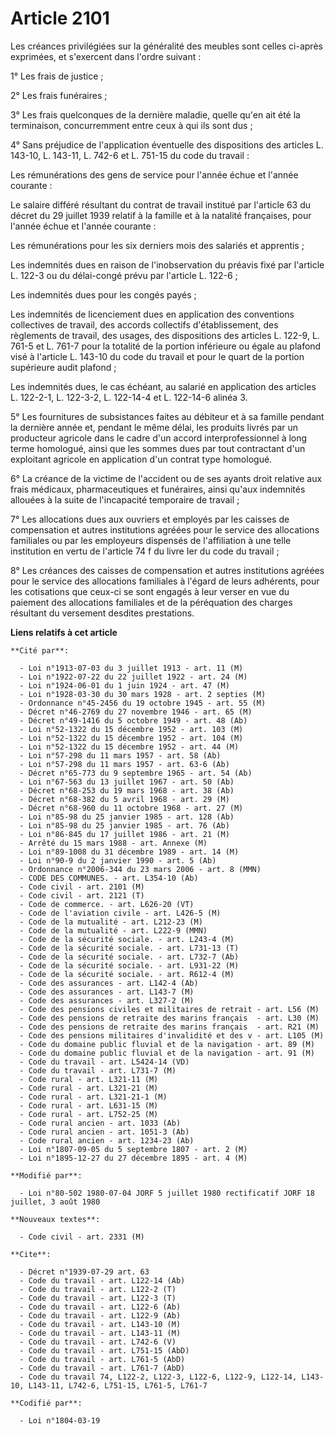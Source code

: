 # Article 2101

Les créances privilégiées sur la généralité des meubles sont celles ci-après exprimées, et s'exercent dans l'ordre suivant :

1° Les frais de justice ;

2° Les frais funéraires ;

3° Les frais quelconques de la dernière maladie, quelle qu'en ait été la terminaison, concurremment entre ceux à qui ils sont
dus ;

4° Sans préjudice de l'application éventuelle des dispositions des articles L. 143-10, L. 143-11, L. 742-6 et L. 751-15 du
code du travail :

Les rémunérations des gens de service pour l'année échue et l'année courante :

Le salaire différé résultant du contrat de travail institué par l'article 63 du décret du 29 juillet 1939 relatif à la
famille et à la natalité françaises, pour l'année échue et l'année courante :

Les rémunérations pour les six derniers mois des salariés et apprentis ;

Les indemnités dues en raison de l'inobservation du préavis fixé par l'article L. 122-3 ou du délai-congé prévu par l'article
L. 122-6 ;

Les indemnités dues pour les congés payés ;

Les indemnités de licenciement dues en application des conventions collectives de travail, des accords collectifs
d'établissement, des règlements de travail, des usages, des dispositions des articles L. 122-9, L. 761-5 et L. 761-7 pour la
totalité de la portion inférieure ou égale au plafond visé à l'article L. 143-10 du code du travail et pour le quart de la
portion supérieure audit plafond ;

Les indemnités dues, le cas échéant, au salarié en application des articles L. 122-2-1, L. 122-3-2, L. 122-14-4 et L.
122-14-6 alinéa 3.

5° Les fournitures de subsistances faites au débiteur et à sa famille pendant la dernière année et, pendant le même délai,
les produits livrés par un producteur agricole dans le cadre d'un accord interprofessionnel à long terme homologué, ainsi que
les sommes dues par tout contractant d'un exploitant agricole en application d'un contrat type homologué.

6° La créance de la victime de l'accident ou de ses ayants droit relative aux frais médicaux, pharmaceutiques et funéraires,
ainsi qu'aux indemnités allouées à la suite de l'incapacité temporaire de travail ;

7° Les allocations dues aux ouvriers et employés par les caisses de compensation et autres institutions agréées pour le
service des allocations familiales ou par les employeurs dispensés de l'affiliation à une telle institution en vertu de
l'article 74 f du livre Ier du code du travail ;

8° Les créances des caisses de compensation et autres institutions agréées pour le service des allocations familiales à
l'égard de leurs adhérents, pour les cotisations que ceux-ci se sont engagés à leur verser en vue du paiement des allocations
familiales et de la péréquation des charges résultant du versement desdites prestations.

**Liens relatifs à cet article**

	**Cité par**:

	  - Loi n°1913-07-03 du 3 juillet 1913 - art. 11 (M)
	  - Loi n°1922-07-22 du 22 juillet 1922 - art. 24 (M)
	  - Loi n°1924-06-01 du 1 juin 1924 - art. 47 (M)
	  - Loi n°1928-03-30 du 30 mars 1928 - art. 2 septies (M)
	  - Ordonnance n°45-2456 du 19 octobre 1945 - art. 55 (M)
	  - Décret n°46-2769 du 27 novembre 1946 - art. 65 (M)
	  - Décret n°49-1416 du 5 octobre 1949 - art. 48 (Ab)
	  - Loi n°52-1322 du 15 décembre 1952 - art. 103 (M)
	  - Loi n°52-1322 du 15 décembre 1952 - art. 104 (M)
	  - Loi n°52-1322 du 15 décembre 1952 - art. 44 (M)
	  - Loi n°57-298 du 11 mars 1957 - art. 58 (Ab)
	  - Loi n°57-298 du 11 mars 1957 - art. 63-6 (Ab)
	  - Décret n°65-773 du 9 septembre 1965 - art. 54 (Ab)
	  - Loi n°67-563 du 13 juillet 1967 - art. 50 (Ab)
	  - Décret n°68-253 du 19 mars 1968 - art. 38 (Ab)
	  - Décret n°68-382 du 5 avril 1968 - art. 29 (M)
	  - Décret n°68-960 du 11 octobre 1968 - art. 27 (M)
	  - Loi n°85-98 du 25 janvier 1985 - art. 128 (Ab)
	  - Loi n°85-98 du 25 janvier 1985 - art. 76 (Ab)
	  - Loi n°86-845 du 17 juillet 1986 - art. 21 (M)
	  - Arrêté du 15 mars 1988 - art. Annexe (M)
	  - Loi n°89-1008 du 31 décembre 1989 - art. 14 (M)
	  - Loi n°90-9 du 2 janvier 1990 - art. 5 (Ab)
	  - Ordonnance n°2006-344 du 23 mars 2006 - art. 8 (MMN)
	  - CODE DES COMMUNES. - art. L354-10 (Ab)
	  - Code civil - art. 2101 (M)
	  - Code civil - art. 2121 (T)
	  - Code de commerce. - art. L626-20 (VT)
	  - Code de l'aviation civile - art. L426-5 (M)
	  - Code de la mutualité - art. L212-23 (M)
	  - Code de la mutualité - art. L222-9 (MMN)
	  - Code de la sécurité sociale. - art. L243-4 (M)
	  - Code de la sécurité sociale. - art. L731-13 (T)
	  - Code de la sécurité sociale. - art. L732-7 (Ab)
	  - Code de la sécurité sociale. - art. L931-22 (M)
	  - Code de la sécurité sociale. - art. R612-4 (M)
	  - Code des assurances - art. L142-4 (Ab)
	  - Code des assurances - art. L143-7 (M)
	  - Code des assurances - art. L327-2 (M)
	  - Code des pensions civiles et militaires de retrait - art. L56 (M)
	  - Code des pensions de retraite des marins français  - art. L30 (M)
	  - Code des pensions de retraite des marins français  - art. R21 (M)
	  - Code des pensions militaires d'invalidité et des v - art. L105 (M)
	  - Code du domaine public fluvial et de la navigation - art. 89 (M)
	  - Code du domaine public fluvial et de la navigation - art. 91 (M)
	  - Code du travail - art. L5424-14 (VD)
	  - Code du travail - art. L731-7 (M)
	  - Code rural - art. L321-11 (M)
	  - Code rural - art. L321-21 (M)
	  - Code rural - art. L321-21-1 (M)
	  - Code rural - art. L631-15 (M)
	  - Code rural - art. L752-25 (M)
	  - Code rural ancien - art. 1033 (Ab)
	  - Code rural ancien - art. 1051-3 (Ab)
	  - Code rural ancien - art. 1234-23 (Ab)
	  - Loi n°1807-09-05 du 5 septembre 1807 - art. 2 (M)
	  - Loi n°1895-12-27 du 27 décembre 1895 - art. 4 (M)

	**Modifié par**:

	  - Loi n°80-502 1980-07-04 JORF 5 juillet 1980 rectificatif JORF 18 juillet, 3 août 1980

	**Nouveaux textes**:

	  - Code civil - art. 2331 (M)

	**Cite**:

	  - Décret n°1939-07-29 art. 63
	  - Code du travail - art. L122-14 (Ab)
	  - Code du travail - art. L122-2 (T)
	  - Code du travail - art. L122-3 (T)
	  - Code du travail - art. L122-6 (Ab)
	  - Code du travail - art. L122-9 (Ab)
	  - Code du travail - art. L143-10 (M)
	  - Code du travail - art. L143-11 (M)
	  - Code du travail - art. L742-6 (V)
	  - Code du travail - art. L751-15 (AbD)
	  - Code du travail - art. L761-5 (AbD)
	  - Code du travail - art. L761-7 (AbD)
	  - Code du travail 74, L122-2, L122-3, L122-6, L122-9, L122-14, L143-10, L143-11, L742-6, L751-15, L761-5, L761-7

	**Codifié par**:

	  - Loi n°1804-03-19
